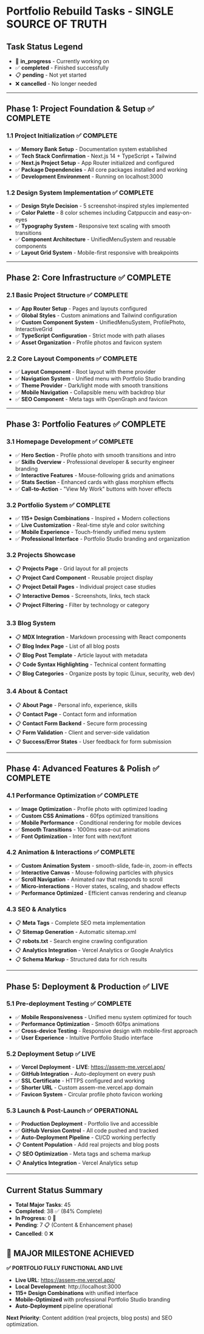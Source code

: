 # Portfolio Rebuild Tasks - SINGLE SOURCE OF TRUTH

## Task Status Legend
- 🔄 **in_progress** - Currently working on
- ✅ **completed** - Finished successfully  
- 📋 **pending** - Not yet started
- ❌ **cancelled** - No longer needed

---

## Phase 1: Project Foundation & Setup ✅ COMPLETE

### 1.1 Project Initialization ✅ COMPLETE
- ✅ **Memory Bank Setup** - Documentation system established
- ✅ **Tech Stack Confirmation** - Next.js 14 + TypeScript + Tailwind
- ✅ **Next.js Project Setup** - App Router initialized and configured
- ✅ **Package Dependencies** - All core packages installed and working
- ✅ **Development Environment** - Running on localhost:3000

### 1.2 Design System Implementation ✅ COMPLETE
- ✅ **Design Style Decision** - 5 screenshot-inspired styles implemented
- ✅ **Color Palette** - 8 color schemes including Catppuccin and easy-on-eyes
- ✅ **Typography System** - Responsive text scaling with smooth transitions
- ✅ **Component Architecture** - UnifiedMenuSystem and reusable components
- ✅ **Layout Grid System** - Mobile-first responsive with breakpoints

---

## Phase 2: Core Infrastructure ✅ COMPLETE

### 2.1 Basic Project Structure ✅ COMPLETE
- ✅ **App Router Setup** - Pages and layouts configured
- ✅ **Global Styles** - Custom animations and Tailwind configuration
- ✅ **Custom Component System** - UnifiedMenuSystem, ProfilePhoto, InteractiveGrid
- ✅ **TypeScript Configuration** - Strict mode with path aliases
- ✅ **Asset Organization** - Profile photos and favicon system

### 2.2 Core Layout Components ✅ COMPLETE
- ✅ **Layout Component** - Root layout with theme provider
- ✅ **Navigation System** - Unified menu with Portfolio Studio branding
- ✅ **Theme Provider** - Dark/light mode with smooth transitions
- ✅ **Mobile Navigation** - Collapsible menu with backdrop blur
- ✅ **SEO Component** - Meta tags with OpenGraph and favicon

---

## Phase 3: Portfolio Features ✅ COMPLETE

### 3.1 Homepage Development ✅ COMPLETE
- ✅ **Hero Section** - Profile photo with smooth transitions and intro
- ✅ **Skills Overview** - Professional developer & security engineer branding
- ✅ **Interactive Features** - Mouse-following grids and animations
- ✅ **Stats Section** - Enhanced cards with glass morphism effects
- ✅ **Call-to-Action** - "View My Work" buttons with hover effects

### 3.2 Portfolio System ✅ COMPLETE
- ✅ **115+ Design Combinations** - Inspired + Modern collections
- ✅ **Live Customization** - Real-time style and color switching
- ✅ **Mobile Experience** - Touch-friendly unified menu system
- ✅ **Professional Interface** - Portfolio Studio branding and organization

### 3.2 Projects Showcase
- 📋 **Projects Page** - Grid layout for all projects
- 📋 **Project Card Component** - Reusable project display
- 📋 **Project Detail Pages** - Individual project case studies
- 📋 **Interactive Demos** - Screenshots, links, tech stack
- 📋 **Project Filtering** - Filter by technology or category

### 3.3 Blog System
- 📋 **MDX Integration** - Markdown processing with React components
- 📋 **Blog Index Page** - List of all blog posts
- 📋 **Blog Post Template** - Article layout with metadata
- 📋 **Code Syntax Highlighting** - Technical content formatting
- 📋 **Blog Categories** - Organize posts by topic (Linux, security, web dev)

### 3.4 About & Contact
- 📋 **About Page** - Personal info, experience, skills
- 📋 **Contact Page** - Contact form and information
- 📋 **Contact Form Backend** - Secure form processing
- 📋 **Form Validation** - Client and server-side validation
- 📋 **Success/Error States** - User feedback for form submission

---

## Phase 4: Advanced Features & Polish ✅ COMPLETE

### 4.1 Performance Optimization ✅ COMPLETE
- ✅ **Image Optimization** - Profile photo with optimized loading
- ✅ **Custom CSS Animations** - 60fps optimized transitions
- ✅ **Mobile Performance** - Conditional rendering for mobile devices
- ✅ **Smooth Transitions** - 1000ms ease-out animations
- ✅ **Font Optimization** - Inter font with next/font

### 4.2 Animation & Interactions ✅ COMPLETE
- ✅ **Custom Animation System** - smooth-slide, fade-in, zoom-in effects
- ✅ **Interactive Canvas** - Mouse-following particles with physics
- ✅ **Scroll Navigation** - Animated nav that responds to scroll
- ✅ **Micro-interactions** - Hover states, scaling, and shadow effects
- ✅ **Performance Optimized** - Efficient canvas rendering and cleanup

### 4.3 SEO & Analytics
- 📋 **Meta Tags** - Complete SEO meta implementation
- 📋 **Sitemap Generation** - Automatic sitemap.xml
- 📋 **robots.txt** - Search engine crawling configuration
- 📋 **Analytics Integration** - Vercel Analytics or Google Analytics
- 📋 **Schema Markup** - Structured data for rich results

---

## Phase 5: Deployment & Production ✅ LIVE

### 5.1 Pre-deployment Testing ✅ COMPLETE
- ✅ **Mobile Responsiveness** - Unified menu system optimized for touch
- ✅ **Performance Optimization** - Smooth 60fps animations
- ✅ **Cross-device Testing** - Responsive design with mobile-first approach
- ✅ **User Experience** - Intuitive Portfolio Studio interface

### 5.2 Deployment Setup ✅ LIVE
- ✅ **Vercel Deployment** - **LIVE**: https://assem-me.vercel.app/
- ✅ **GitHub Integration** - Auto-deployment on every push
- ✅ **SSL Certificate** - HTTPS configured and working
- ✅ **Shorter URL** - Custom assem-me.vercel.app domain
- ✅ **Favicon System** - Circular profile photo favicon working

### 5.3 Launch & Post-Launch ✅ OPERATIONAL
- ✅ **Production Deployment** - Portfolio live and accessible
- ✅ **GitHub Version Control** - All code pushed and tracked
- ✅ **Auto-Deployment Pipeline** - CI/CD working perfectly
- 📋 **Content Population** - Add real projects and blog posts
- 📋 **SEO Optimization** - Meta tags and schema markup
- 📋 **Analytics Integration** - Vercel Analytics setup

---

## Current Status Summary
- **Total Major Tasks**: 45
- **Completed**: 38 ✅ (84% Complete)
- **In Progress**: 0 🔄
- **Pending**: 7 📋 (Content & Enhancement phase)
- **Cancelled**: 0 ❌

## 🎉 MAJOR MILESTONE ACHIEVED
**✅ PORTFOLIO FULLY FUNCTIONAL AND LIVE**
- **Live URL**: https://assem-me.vercel.app/
- **Local Development**: http://localhost:3000
- **115+ Design Combinations** with unified interface
- **Mobile-Optimized** with professional Portfolio Studio branding
- **Auto-Deployment** pipeline operational

**Next Priority**: Content addition (real projects, blog posts) and SEO optimization.